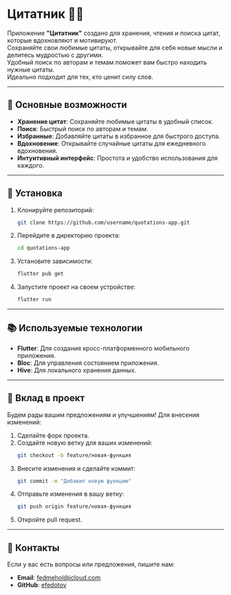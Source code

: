 # Цитатник 📖✨

Приложение **"Цитатник"** создано для хранения, чтения и поиска цитат, которые вдохновляют и мотивируют.  
Сохраняйте свои любимые цитаты, открывайте для себя новые мысли и делитесь мудростью с другими.  
Удобный поиск по авторам и темам поможет вам быстро находить нужные цитаты.  
Идеально подходит для тех, кто ценит силу слов.

---

## 🚀 Основные возможности

- **Хранение цитат**: Сохраняйте любимые цитаты в удобный список.
- **Поиск**: Быстрый поиск по авторам и темам.
- **Избранные**: Добавляйте цитаты в избранное для быстрого доступа.
- **Вдохновение**: Открывайте случайные цитаты для ежедневного вдохновения.
- **Интуитивный интерфейс**: Простота и удобство использования для каждого.

---

## 🔧 Установка

1. Клонируйте репозиторий:
    ```bash
    git clone https://github.com/username/quotations-app.git
    ```
2. Перейдите в директорию проекта:
    ```bash
    cd quotations-app
    ```
3. Установите зависимости:
    ```bash
    flutter pub get
    ```
4. Запустите проект на своем устройстве:
    ```bash
    flutter run
    ```

---

## 📚 Используемые технологии

- **Flutter**: Для создания кросс-платформенного мобильного приложения.
- **Bloc**: Для управления состоянием приложения.
- **Hive**: Для локального хранения данных.

---

## 🤝 Вклад в проект

Будем рады вашим предложениям и улучшениям! Для внесения изменений:

1. Сделайте форк проекта.
2. Создайте новую ветку для ваших изменений:
    ```bash
    git checkout -b feature/новая-функция
    ```
3. Внесите изменения и сделайте коммит:
    ```bash
    git commit -m "Добавил новую функцию"
    ```
4. Отправьте изменения в вашу ветку:
    ```bash
    git push origin feature/новая-функция
    ```
5. Откройте pull request.

---

## 📧 Контакты

Если у вас есть вопросы или предложения, пишите нам:

- **Email**: [fedmehol@icloud.com](mailto:fedmehol@icloud.com)
- **GitHub**: [efedotov](https://github.com/efedotov)
